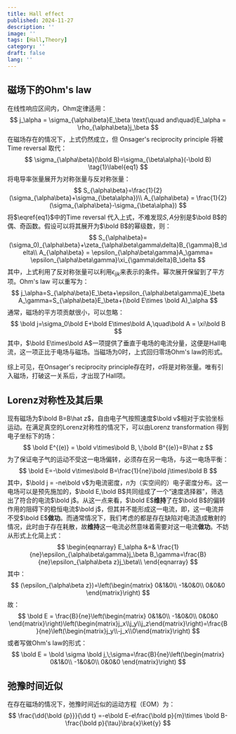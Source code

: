```yaml
---
title: Hall effect
published: 2024-11-27
description: ''
image: ''
tags: [Hall,Theory]
category: ''
draft: false 
lang: ''
---
```


## 磁场下的Ohm's law

在线性响应区间内，Ohm定律适用：
$$
j_\alpha = \sigma_{\alpha\beta}E_\beta \text{\quad and\quad}E_\alpha = \rho_{\alpha\beta}j_\beta
$$
在磁场存在的情况下，上式仍然成立，但 Onsager's reciprocity principle 将被 Time reversal 取代：
$$
\sigma_{\alpha\beta}(\bold B)=\sigma_{\beta\alpha}(-\bold B) \tag{1}\label{eq1}
$$
将电导率张量展开为对称张量与反对称张量：
$$
S_{\alpha\beta}=\frac{1}{2}(\sigma_{\alpha\beta}+\sigma_{\beta\alpha})\\
A_{\alpha\beta} = \frac{1}{2}(\sigma_{\alpha\beta}-\sigma_{\beta\alpha})
$$
将$\eqref{eq1}$中的Time reversal 代入上式，不难发现$S,A$分别是$\bold B$的偶、奇函数。假设可以将其展开为$\bold B$的幂级数，则：
$$
S_{\alpha\beta}=(\sigma_0)_{\alpha\beta}+\zeta_{\alpha\beta\gamma\delta}B_{\gamma}B_\delta\\
A_{\alpha\beta} = \epsilon_{\alpha\beta\gamma}A_\gamma=  \epsilon_{\alpha\beta\gamma}\xi_{\gamma\delta}B_\delta
$$
其中，上式利用了反对称张量可以利用$\epsilon_{ijk}$来表示的条件。幂次展开保留到了平方项。Ohm's law 可以重写为：
$$
j_\alpha=S_{\alpha\beta}E_\beta+\epsilon_{\alpha\beta\gamma}E_\beta A_\gamma=S_{\alpha\beta}E_\beta+(\bold E\times \bold A)_\alpha
$$
通常，磁场的平方项贡献很小，可以忽略：
$$
\bold j=\sigma_0\bold E+\bold E\times\bold A,\quad\bold A = \xi\bold B
$$
其中，$\bold E\times\bold A$一项提供了垂直于电场的电流分量，这便是Hall电流，这一项正比于电场与磁场。当磁场为0时，上式回归零场Ohm's law的形式。

综上可见，在Onsager's reciprocity principle存在时，$\sigma$将是对称张量。唯有引入磁场，打破这一关系后，才出现了Hall项。 

## Lorenz对称性及其后果

现有磁场为$\bold B=B\hat z$，自由电子气按照速度$\bold v$相对于实验坐标运动。在满足真空的Lorenz对称性的情况下，可以由Lorenz transformation 得到电子坐标下的场：
$$
\bold E^{(e)} = \bold v\times\bold B, \;\bold B^{(e)}=B\hat z
$$
为了保证电子气的运动不受这一电场偏转，必须存在另一电场，与这一电场平衡：
$$
\bold E=-\bold v\times\bold B=\frac{1}{ne}\bold j\times\bold B
$$
其中，$\bold j = -ne\bold v$为电流密度，$n$为（实空间的）电子密度分布。这一电场可以是预先施加的，$\bold E,\bold B$共同组成了一个“速度选择器”，筛选出了符合的电流$\bold j$。从这一点来看，$\bold E$**维持**了在$\bold B$的偏转作用的阻碍下的稳恒电流$\bold j$，但其并不能形成这一电流，即，这一电流并不受$\bold E$**做功**。而通常情况下，我们考虑的都是存在缺陷对电流造成散射的情况，此时由于存在耗散，故**维持**这一电流必然意味着需要对这一电流**做功**。不妨从形式上化简上式：
$$
\begin{eqnarray}
E_\alpha &=& \frac{1}{ne}\epsilon_{\alpha\beta\gamma}j_\beta B_\gamma=\frac{B}{ne}\epsilon_{\alpha\beta z}j_\beta\\
\end{eqnarray}
$$
其中：
$$
(\epsilon_{\alpha\beta z})=\left(\begin{matrix} 
0&1&0\\  
-1&0&0\\
0&0&0
\end{matrix}\right)
$$
故：
$$
\bold E = \frac{B}{ne}\left(\begin{matrix} 
0&1&0\\  
-1&0&0\\
0&0&0
\end{matrix}\right)\left(\begin{matrix}j_x\\j_y\\j_z\end{matrix}\right)=\frac{B}{ne}\left(\begin{matrix}j_y\\-j_x\\0\end{matrix}\right)
$$
或者写做Ohm's law的形式：
$$
\bold E = \bold \sigma \bold j,\;\sigma=\frac{B}{ne}\left(\begin{matrix} 
0&1&0\\  
-1&0&0\\
0&0&0
\end{matrix}\right)
$$

## 弛豫时间近似

在存在磁场的情况下，弛豫时间近似的运动方程（EOM）为：
$$
\frac{\dd{\bold {p}}}{\dd t} =-e\bold E-e\frac{\bold p}{m}\times \bold B-\frac{\bold p}{\tau}\bra{x}\ket{y} 
$$






